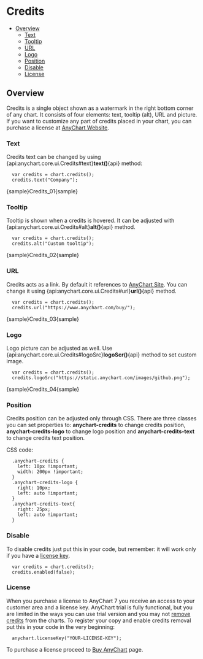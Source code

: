 # Credits

 * [Overview](#overview)
   * [Text](#text)
   * [Tooltip](#tooltip)
   * [URL](#url)
   * [Logo](#logo)
   * [Position](#position)
   * [Disable](#disable)
   * [License](#license)

## Overview

Credits is a single object shown as a watermark in the right bottom corner of any chart. It consists of four elements: text, tooltip (alt), URL and picture. If you want to customize any part of credits placed in your chart, you can purchase a license at [AnyChart Website](https://www.anychart.com/buy/).

### Text

Credits text can be changed by using {api:anychart.core.ui.Credits#text}**text()**{api} method:

```
  var credits = chart.credits();
  credits.text("Company");
```

{sample}Credits\_01{sample}

### Tooltip

Tooltip is shown when a credits is hovered. It can be adjusted with {api:anychart.core.ui.Credits#alt}**alt()**{api} method.

```
  var credits = chart.credits();
  credits.alt("Custom tooltip");
```

{sample}Credits\_02{sample}

### URL

Credits acts as a link. By default it references to [AnyChart Site](https://www.anychart.com/). You can change it using {api:anychart.core.ui.Credits#url}**url()**{api} method.

```
  var credits = chart.credits();
  credits.url("https://www.anychart.com/buy/");
```

{sample}Credits\_03{sample}

### Logo
Logo picture can be adjusted as well. Use {api:anychart.core.ui.Credits#logoSrc}**logoScr()**{api} method to set custom image.

```
  var credits = chart.credits();
  credits.logoSrc("https://static.anychart.com/images/github.png");
```

{sample}Credits\_04{sample}

### Position

Credits position can be adjusted only through CSS. There are three classes you can set properties to: **anychart-credits** to change credits position, **anychart-credits-logo** to change logo position and **anychart-credits-text** to change credits text position. 
  
  
CSS code:

```
  .anychart-credits {
    left: 10px !important;
    width: 200px !important;
  }
  .anychart-credits-logo {
    right: 10px;
    left: auto !important;
  }
  .anychart-credits-text{
    right: 25px;
    left: auto !important;
  }
```

### Disable

To disable credits just put this in your code, but remember: it will work only if you have a [license key](#license).

```
  var credits = chart.credits();
  credits.enabled(false);
```

### License

When you purchase a license to AnyChart 7 you receive an access to your customer area and a license key. AnyChart trial is fully functional, but you are limited in the ways you can use trial version and you may not [remove credits](#disable) from the charts. To register your copy and enable credits removal put this in your code in the very beginning:

```
  anychart.licenseKey("YOUR-LICENSE-KEY");
```

To purchase a license proceed to [Buy AnyChart](https://www.anychart.com/buy/) page.
